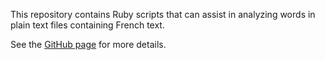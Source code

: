 ﻿This repository contains Ruby scripts that can assist in analyzing words in plain text files containing French text.

See the [GitHub page](http://peruukki.github.com/Anglicisms) for more details.
